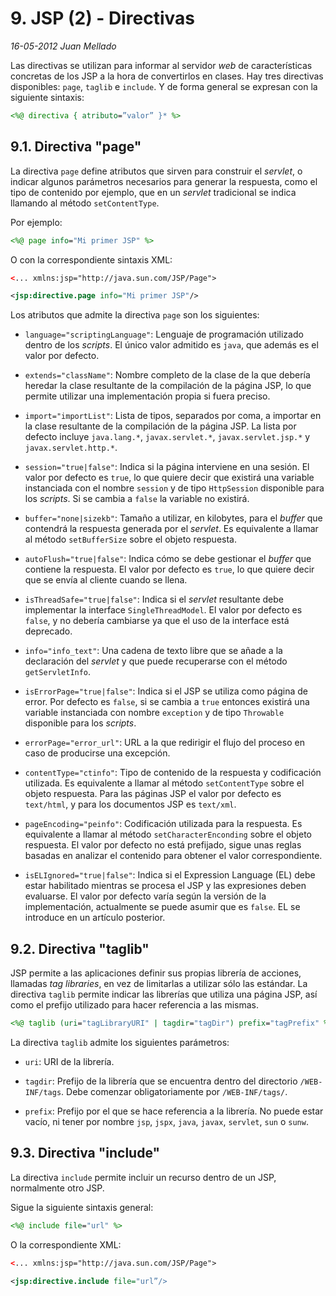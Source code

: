 # 9. JSP (2) - Directivas

_16-05-2012_ _Juan Mellado_

Las directivas se utilizan para informar al servidor _web_ de características concretas de los JSP a la hora de convertirlos en clases. Hay tres directivas disponibles: ```page```, ```taglib``` e ```include```. Y de forma general se expresan con la siguiente sintaxis:

```jsp
<%@ directiva { atributo=”valor” }* %>
```

## 9.1. Directiva "page"

La directiva ```page``` define atributos que sirven para construir el _servlet_, o indicar algunos parámetros necesarios para generar la respuesta, como el tipo de contenido por ejemplo, que en un _servlet_ tradicional se indica llamando al método ```setContentType```.

Por ejemplo:

```jsp
<%@ page info="Mi primer JSP" %>
```

O con la correspondiente sintaxis XML:

```xml
<... xmlns:jsp="http://java.sun.com/JSP/Page">

<jsp:directive.page info="Mi primer JSP"/>
```

Los atributos que admite la directiva ```page``` son los siguientes:

- ```language="scriptingLanguage"```: Lenguaje de programación utilizado dentro de los _scripts_. El único valor admitido es ```java```, que además es el valor por defecto.

- ```extends="className"```: Nombre completo de la clase de la que debería heredar la clase resultante de la compilación de la página JSP, lo que permite utilizar una implementación propia si fuera preciso.

- ```import="importList"```: Lista de tipos, separados por coma, a importar en la clase resultante de la compilación de la página JSP. La lista por defecto incluye ```java.lang.*```, ```javax.servlet.*```, ```javax.servlet.jsp.*``` y ```javax.servlet.http.*```.

- ```session="true|false"```: Indica si la página interviene en una sesión. El valor por defecto es ```true```, lo que quiere decir que existirá una variable instanciada con el nombre ```session``` y de tipo ```HttpSession``` disponible para los _scripts_. Si se cambia a ```false``` la variable no existirá.

- ```buffer="none|sizekb"```: Tamaño a utilizar, en kilobytes, para el _buffer_ que contendrá la respuesta generada por el _servlet_. Es equivalente a llamar al método ```setBufferSize``` sobre el objeto respuesta.

- ```autoFlush="true|false"```: Indica cómo se debe gestionar el _buffer_ que contiene la respuesta. El valor por defecto es ```true```, lo que quiere decir que se envía al cliente cuando se llena.

- ```isThreadSafe="true|false"```: Indica si el _servlet_ resultante debe implementar la interface ```SingleThreadModel```. El valor por defecto es ```false```, y no debería cambiarse ya que el uso de la interface está deprecado.

- ```info="info_text"```: Una cadena de texto libre que se añade a la declaración del _servlet_ y que puede recuperarse con el método ```getServletInfo```.

- ```isErrorPage="true|false"```: Indica si el JSP se utiliza como página de error. Por defecto es ```false```, si se cambia a ```true``` entonces existirá una variable instanciada con nombre ```exception``` y de tipo ```Throwable``` disponible para los _scripts_.

- ```errorPage="error_url"```: URL a la que redirigir el flujo del proceso en caso de producirse una excepción.

- ```contentType="ctinfo"```: Tipo de contenido de la respuesta y codificación utilizada. Es equivalente a llamar al método ```setContentType``` sobre el objeto respuesta. Para las páginas JSP el valor por defecto es ```text/html```, y para los documentos JSP es ```text/xml```.

- ```pageEncoding="peinfo"```: Codificación utilizada para la respuesta. Es equivalente a llamar al método ```setCharacterEnconding``` sobre el objeto respuesta. El valor por defecto no está prefijado, sigue unas reglas basadas en analizar el contenido para obtener el valor correspondiente.

- ```isELIgnored="true|false"```: Indica si el Expression Language (EL) debe estar habilitado mientras se procesa el JSP y las expresiones deben evaluarse. El valor por defecto varía según la versión de la implementación, actualmente se puede asumir que es ```false```. EL se introduce en un artículo posterior.

## 9.2. Directiva "taglib"

JSP permite a las aplicaciones definir sus propias librería de acciones, llamadas _tag libraries_, en vez de limitarlas a utilizar sólo las estándar. La directiva ```taglib``` permite indicar las librerías que utiliza una página JSP, así como el prefijo utilizado para hacer referencia a las mismas.

```jsp
<%@ taglib (uri="tagLibraryURI" | tagdir="tagDir") prefix="tagPrefix" %>
```

La directiva ```taglib``` admite los siguientes parámetros:

- ```uri```: URI de la librería.

- ```tagdir```: Prefijo de la librería que se encuentra dentro del directorio ```/WEB-INF/tags```. Debe comenzar obligatoriamente por ```/WEB-INF/tags/```.

- ```prefix```: Prefijo por el que se hace referencia a la librería. No puede estar vacío, ni tener por nombre ```jsp```, ```jspx```, ```java```, ```javax```, ```servlet```, ```sun``` o ```sunw```.

## 9.3. Directiva "include"

La directiva ```include``` permite incluir un recurso dentro de un JSP, normalmente otro JSP.

Sigue la siguiente sintaxis general:

```jsp
<%@ include file="url" %>
```

O la correspondiente XML:

```xml
<... xmlns:jsp="http://java.sun.com/JSP/Page">

<jsp:directive.include file="url”/>
```
